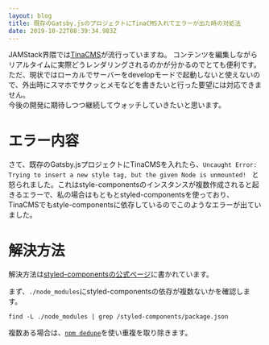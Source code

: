 ```yaml
---
layout: blog
title: 既存のGatsby.jsのプロジェクトにTinaCMS入れてエラーが出た時の対処法
date: 2019-10-22T08:39:34.983Z
---
```

JAMStack界隈では[TinaCMS](https://tinacms.org/)が流行っていますね。
コンテンツを編集しながらリアルタイムに実際どうレンダリングされるのかが分かるのでとても便利です。  
ただ、現状ではローカルでサーバーをdevelopモードで起動しないと使えないので、外出時にスマホでサクッとメモなどを書きたいと行った要望には対応できません。  
今後の開発に期待しつつ継続してウォッチしていきたいと思います。

# エラー内容

さて、既存のGatsby.jsプロジェクトにTinaCMSを入れたら、`Uncaught Error: Trying to insert a new style tag, but the given Node is unmounted! ` と怒られました。これはstyle-componentsのインスタンスが複数作成されると起きるエラーで、私の場合はもともとstyled-componentsを使っており、TinaCMSでもstyle-componentsに依存しているのでこのようなエラーが出ていました。

# 解決方法

解決方法は[styled-componentsの公式ページ](https://www.styled-components.com/docs/faqs#duplicated-module-in-node_modules)に書かれています。

まず、`./node_modules`にstyled-componentsの依存が複数ないかを確認します。

```
find -L ./node_modules | grep /styled-components/package.json
```

複数ある場合は、[`npm dedupe`](https://docs.npmjs.com/cli/dedupe.html)を使い重複を取り除きます。
